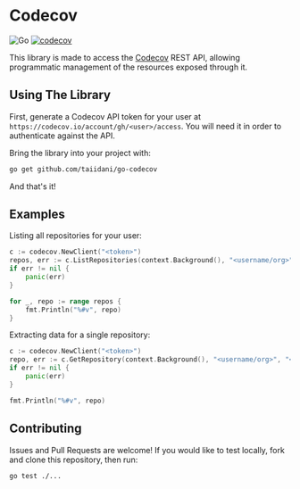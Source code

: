 # Codecov

![Go](https://github.com/taiidani/go-codecov/workflows/Go/badge.svg)
[![codecov](https://codecov.io/gh/taiidani/go-codecov/branch/master/graph/badge.svg)](https://codecov.io/gh/taiidani/go-codecov)

This library is made to access the [Codecov](https://codecov.io/) REST API, allowing programmatic management of the resources exposed through it.

## Using The Library

First, generate a Codecov API token for your user at `https://codecov.io/account/gh/<user>/access`. You will need it in order to authenticate against the API.

Bring the library into your project with:

```sh
go get github.com/taiidani/go-codecov
```

And that's it!

## Examples

Listing all repositories for your user:

```go
c := codecov.NewClient("<token>")
repos, err := c.ListRepositories(context.Background(), "<username/org>")
if err != nil {
    panic(err)
}

for _, repo := range repos {
    fmt.Println("%#v", repo)
}
```

Extracting data for a single repository:

```go
c := codecov.NewClient("<token>")
repo, err := c.GetRepository(context.Background(), "<username/org>", "<repo>")
if err != nil {
    panic(err)
}

fmt.Println("%#v", repo)
```

## Contributing

Issues and Pull Requests are welcome! If you would like to test locally, fork and clone this repository, then run:

```sh
go test ./...
```

